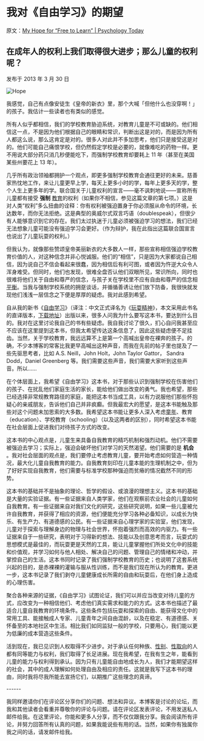 # 我对《自由学习》的期望

原文：[My Hope for “Free to Learn” | Psychology Today](https://www.psychologytoday.com/us/blog/freedom-learn/201303/my-hope-free-learn)

## 在成年人的权利上我们取得很大进步；那么儿童的权利呢？

发布于 2013 年 3 月 30 日

![Hope](https://cdn.psychologytoday.com/sites/default/files/styles/article-inline-half/public/blogs/1194/2013/03/121536-119893.jpg?itok=rl6Y36g4)

我感觉，自己有点像安徒生《皇帝的新衣》里，那个大喊「但他什么也没穿啊！」的孩子。我估计一些读者也有类似的感觉。

所有人似乎都相信，我们的学校教育胁迫系统，对教育儿童是不可或缺的。他们相信这一点，不是因为他们根据自己的眼睛和常识，判断出这是对的，而是因为所有人都这么说，那么这肯定是对的。很多人对此并不多加思考，他们只是接受这是对的。他们可能自己痛恨学校，但仍然假定学校是必要的，就像难吃的药物一样。更不用说大部分药只消几秒便能吃下，而强制学校教育却要耗上 11 年（甚至在美国某些州要花上 13 年）。

几乎所有政治领袖都拥护一个观点，即更多强制学校教育会通往更好的未来。慈善家热忱地工作，来让儿童更早上学，每天上更多小时的学，每年上更多天的学，整个人生上更多年的学。联合国关于儿童权利的宣言——毫不讽刺地说——宣称所有儿童都有接受 **强制** [教育](https://www.psychologytoday.com/us/basics/education)的权利（如果你不相信，参见这篇文章的第七项。）这是对人类“权利”多么扭曲的诠释：你有权利被强迫置身于你必须服从命令的环境，长达数年，而你无法拒绝。这是典型的奥威尔式双言巧语（doublespeak），但很少有人能够意识到它的存在。我们太过执迷于儿童必须被强迫学习的想法，我们已经无法想象儿童可能没有强迫学习会更好。（作为辩护，我在此指出这篇联合国宣言也说出了儿童玩耍的权利。）

但我认为，就像那些赞颂皇帝美丽新衣的大多数人一样，那些宣称相信强迫学校教育价值的人，对这种信念并非心悦诚服。他们的“相信”，只是因为大家都说自己相信，因为说自己不信会看起来很蠢，因为相信后有利可图，或者因为忤逆大众令人浑身难受。但同时，他们也发现，很难全盘否认他们双眼所见，常识所向，同时也很难将他们关于自由和尊严的信念，与孩子关在学校里不应有自由和尊严的信念相[平衡](https://www.psychologytoday.com/us/basics/rationalization)。当我与强制学校系统的拥趸谈话，并循循善诱让他们放下防备，我很快就发现他们浅浅一层信念之下便是厚厚的疑虑。我对此感到希望。

自从我的新书《[自由学习](http://www.amazon.com/Free-Learn-Unleashing-Instinct-Self-Reliant/dp/0465025994%3FSubscriptionId%3DAKIAJBDF5XQBATGDX4VQ%26tag%3Dspea06-20%26linkCode%3Dxm2%26camp%3D2025%26creative%3D165953%26creativeASIN%3D0465025994)》（译注：中文正式译名为《[玩耍精神](https://book.douban.com/subject/26304127/)》，本文采用此书名的直译版本，[下载地址](https://search.zhelper.net/?[%7B%22name%22:%22zlib.app%22,%22url%22:%22https://worker.zlib.app%22,%22type%22:%22full%22,%22sensitive%22:false,%22detail%22:false,%22download%22:%22https://worker.zlib.app/download/%22%7D]#%E7%8E%A9%E8%80%8D%E7%B2%BE%E7%A5%9E)）出版以来，很多人问我为什么要写这本书，要达到什么目的。我对在这里讨论我自己的书有些疑虑。我自我讨论了很久，扪心自问我甚至应不应该在这里提到这本书，但我太希望传达这条信息了，因此这些疑虑便不足挂齿。当然，关于学校教育，我远远算不上是第一个高喊出皇帝在裸奔的孩子。的确，不少本博客的常客比我更早高喊出这种声音，而我在先前的帖子里也提及了一些先驱思考者，比如 A.S. Neill，John Holt，John Taylor Gattor， Sandra Dodd，Daniel Greenberg 等。我们需要这些声音，我们需要大家听到这些声音。所以……

在个体层面上，我希望《自由学习》这本书，对于那些认识到强制学校在伤害他们的孩子、在扰乱他们家庭生活的家长，能给他们做出改变的勇气。我也希望，那些已经选择非常规教育路径的家庭，能把这本书当成工具，以有力说服他们那些怀抱疑心的亲戚朋友，告诉他们自己并非疯癫。但我最宏大的愿望，是这本书能触及那些对这个问题未加思索的大多数。我希望这本书能让更多人深入考虑[童年](https://www.psychologytoday.com/us/basics/child-development)、教育（education）、学校教育（schooling）（以及这两者的区别），同时希望这本书能在社会层面上促进我们对待孩子方式的改变。

这本书的中心观点是，儿童生来具备自我教育的精巧机制和强烈动机。他们不需要被强迫去学习；实际上，强迫会破坏他们对学习的天然渴望。他们需要的是 **机会** 。我对社会层面的观点是，我们要停止考虑教育儿童，要开始考虑如何营造一种情况，最大化儿童自我教育的能力。自我教育刻印在儿童本能的生理机制之中，但为了好好实现自我教育，他们需要与标准学校那种强迫而贫瘠的情况截然不同的形势。

这本书的基础并不是抽象的理论、哲学的假设、或浪漫的理想主义。这本书的基础是大量的实验证据。有一些证据来自人类学家，他们在观察前农业社会的儿童如何自我教育。有一些证据来自对我们文化的研究，这些研究说明，如果一些儿童被允许自我教育，并获得了相应的资源，他们便能充分学习各种必备知识，以成长为快乐、有生产力、有道德感的公民。有一些证据来自心理学家的实验室，他们发现，儿童对于探索与理解身边的物理与社会世界，怀抱着强烈而高效的内驱力。有一些证据来自于一些研究，表明对于习得新的想法、技能以及创意思考而言，玩耍式的思想模式是最佳的，而玩耍更是天然的工具，能让儿童掌握他们所处文化中的技能和价值观，并学习如何与他人相处、解决自己的问题、管理自己的情绪和冲动，并掌控自己的生活。这本书同时记录了我们强制学校教育的历史；也说明了这套系统兴起的目的，是赤裸裸的灌输与服从性训练，而不是我们现在所认为的教育。更进一步，这本书记录了我们剥夺儿童健康成长所需的自由和玩耍后，在他们身上造成的心理伤害。

聚合各种来源的证据，《自由学习》试图论证，我们可以并应当改变对待儿童的方式，应改变为一种相信他们、考虑他们真实需求和能力的方式。这本书也描述了最适合儿童自我教育的环境条件。这些条件包括玩耍和探索的自由、能获得文化中的常用工具、能接触成人专家、儿童青年之间自由混龄，以及在稳定、有道德感、关怀备至的本地社区中生活。相比我们如同监狱一般的学校，只要用心，我们能以更为低廉的成本营造这些条件。

活到现在，我已见识到人权取得不少进步。对于承认任何种族、[性别](https://www.psychologytoday.com/us/basics/gender)、[性取向](https://www.psychologytoday.com/us/basics/homosexuality)的人都有同等能力与权利，我们取得了长足进展。现在我希望，在我有生之年，能看到儿童的能力与权利得到承认。因为只有儿童能自由地成长为人，我们才能期望这样的社会，其中的成人理解如何处理自由及相应的责任。这就是我写下这本书的理由，同时我将尽我所能去宣扬它们，以期推广这些理念的真谛。

\------

我同样邀请你们在评论区分享你们的问题、想法和异议。本博客是讨论的论坛，而我和其他读者会看重并尊敬你的评论与问题。请在评论区发表评论，不用发送私人邮件给我。在这里评论，你能和更多人分享，而不仅仅跟我分享。我会阅读所有评论，并努力回答所有认真的问题，如果我能说些有用的话。当然，如果你有独属你我之间的话，请发邮件给我。